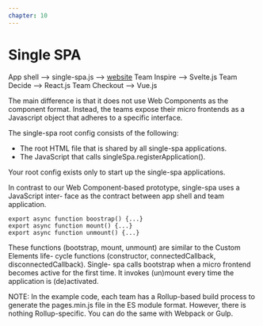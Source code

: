 ```yaml
---
chapter: 10
---
```


# Single SPA

App shell 		--> 	single-spa.js	--> [website](https://single-spa.js.org/)
Team Inspire  	--> 	Svelte.js
Team Decide   	--> 	React.js
Team Checkout 	--> 	Vue.js

The main difference is that it does not use Web Components as the component format. Instead,
the teams expose their micro frontends as a Javascript object that adheres to a specific interface.

The single-spa root config consists of the following:

* The root HTML file that is shared by all single-spa applications.
* The JavaScript that calls singleSpa.registerApplication().

Your root config exists only to start up the single-spa applications.

In contrast to our Web Component-based prototype, single-spa uses a JavaScript inter-
face as the contract between app shell and team application.

```
export async function boostrap() {...}
export async function mount() {...}
export async function unmount() {...}
```

These functions (bootstrap, mount, unmount) are similar to the Custom Elements life-
cycle functions (constructor, connectedCallback, disconnectedCallback). Single-
spa calls bootstrap when a micro frontend becomes active for the first time. It invokes
(un)mount every time the application is (de)activated.

NOTE: In the example code, each team has a Rollup-based build process to
generate the pages.min.js file in the ES module format. However, there is
nothing Rollup-specific. You can do the same with Webpack or Gulp.